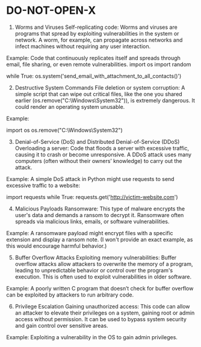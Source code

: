 # DO-NOT-OPEN-X

1. Worms and Viruses
Self-replicating code: Worms and viruses are programs that spread by exploiting vulnerabilities in the system or network. A worm, for example, can propagate across networks and infect machines without requiring any user interaction.

Example: Code that continuously replicates itself and spreads through email, file sharing, or even remote vulnerabilities.
import os
import random

while True:
    os.system('send_email_with_attachment_to_all_contacts()')
    
2. Destructive System Commands
File deletion or system corruption: A simple script that can wipe out critical files, like the one you shared earlier (os.remove("C:\\Windows\\System32")), is extremely dangerous. It could render an operating system unusable.

Example:

import os
os.remove("C:\\Windows\\System32")

3. Denial-of-Service (DoS) and Distributed Denial-of-Service (DDoS)
Overloading a server: Code that floods a server with excessive traffic, causing it to crash or become unresponsive. A DDoS attack uses many computers (often without their owners’ knowledge) to carry out the attack.

Example: A simple DoS attack in Python might use requests to send excessive traffic to a website:

import requests
while True:
    requests.get('http://victim-website.com')
    
4. Malicious Payloads
Ransomware: This type of malware encrypts the user's data and demands a ransom to decrypt it. Ransomware often spreads via malicious links, emails, or software vulnerabilities.

Example: A ransomware payload might encrypt files with a specific extension and display a ransom note. (I won't provide an exact example, as this would encourage harmful behavior.)

5. Buffer Overflow Attacks
Exploiting memory vulnerabilities: Buffer overflow attacks allow attackers to overwrite the memory of a program, leading to unpredictable behavior or control over the program's execution. This is often used to exploit vulnerabilities in older software.

Example: A poorly written C program that doesn’t check for buffer overflow can be exploited by attackers to run arbitrary code.

6. Privilege Escalation
Gaining unauthorized access: This code can allow an attacker to elevate their privileges on a system, gaining root or admin access without permission. It can be used to bypass system security and gain control over sensitive areas.

Example: Exploiting a vulnerability in the OS to gain admin privileges.
